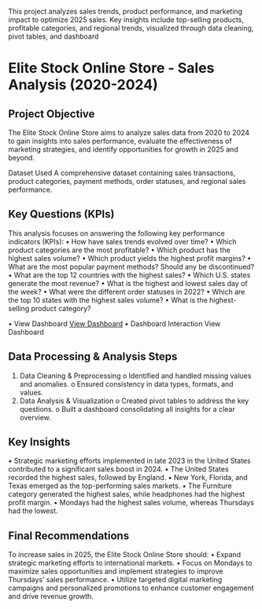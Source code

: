 
This project analyzes sales trends, product performance, and marketing impact to optimize 2025 sales. Key insights include top-selling products, profitable categories, and regional trends, visualized through data cleaning, pivot tables, and dashboard

# Elite Stock Online Store - Sales Analysis (2020-2024)
## Project Objective
The Elite Stock Online Store aims to analyze sales data from 2020 to 2024 to gain insights into sales performance, evaluate the effectiveness of marketing strategies, and identify opportunities for growth in 2025 and beyond.

Dataset Used
A comprehensive dataset containing sales transactions, product categories, payment methods, order statuses, and regional sales performance.

## Key Questions (KPIs)
This analysis focuses on answering the following key performance indicators (KPIs):
•	How have sales trends evolved over time?
•	Which product categories are the most profitable?
•	Which product has the highest sales volume?
•	Which product yields the highest profit margins?
•	What are the most popular payment methods? Should any be discontinued?
•	What are the top 12 countries with the highest sales?
•	Which U.S. states generate the most revenue?
•	What is the highest and lowest sales day of the week?
•	What were the different order statuses in 2022?
•	Which are the top 10 states with the highest sales volume?
•	What is the highest-selling product category?

•	View Dashboard <a href="https://github.com/noemile8240/EliteStore_Analysis/blob/main/dashboard.png">View Dashboard</a>
•	Dashboard Interaction View Dashboard

## Data Processing & Analysis Steps
1.	Data Cleaning & Preprocessing
o	Identified and handled missing values and anomalies.
o	Ensured consistency in data types, formats, and values.
2.	Data Analysis & Visualization
o	Created pivot tables to address the key questions.
o	Built a dashboard consolidating all insights for a clear overview.

## Key Insights
•	Strategic marketing efforts implemented in late 2023 in the United States contributed to a significant sales boost in 2024.
•	The United States recorded the highest sales, followed by England.
•	New York, Florida, and Texas emerged as the top-performing sales markets.
•	The Furniture category generated the highest sales, while headphones had the highest profit margin.
•	Mondays had the highest sales volume, whereas Thursdays had the lowest.

## Final Recommendations
To increase sales in 2025, the Elite Stock Online Store should:
•	Expand strategic marketing efforts to international markets.
•	Focus on Mondays to maximize sales opportunities and implement strategies to improve Thursdays’ sales performance.
•	Utilize targeted digital marketing campaigns and personalized promotions to enhance customer engagement and drive revenue growth.


